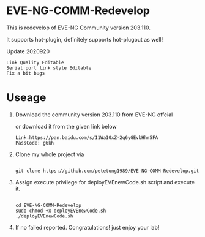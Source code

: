 # EVE-NG-COMM-Redevelop
This is redevelop of EVE-NG Community version 203.110. 

It supports hot-plugin, definitely supports hot-plugout as well!

Update 2020920

    Link Quality Editable
    Serial port link style Editable
    Fix a bit bugs


# Useage

1. Download the community version 203.110 from EVE-NG offcial  

    or download it from the given link below
    ```
    Link:https://pan.baidu.com/s/11Wa10xZ-2q6yGEvbHhr5FA
    PassCode: g6kh
    ```

2. Clone my whole project via    

    ```shell

    git clone https://github.com/petetong1989/EVE-NG-COMM-Redevelop.git
    
    ```

3. Assign execute privilege for deployEVEnewCode.sh script and execute it.  

    ```shell
    
    cd EVE-NG-COMM-Redevelop
    sudo chmod +x deployEVEnewCode.sh
    ./deployEVEnewCode.sh
    
    ```

4. If no failed reported. Congratulations! just enjoy your lab!
